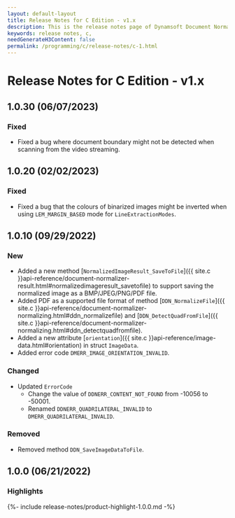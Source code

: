 ```yaml
---
layout: default-layout
title: Release Notes for C Edition - v1.x
description: This is the release notes page of Dynamsoft Document Normalizer SDK C Edition for version 1.x.
keywords: release notes, c, 
needGenerateH3Content: false
permalink: /programming/c/release-notes/c-1.html
---
```


# Release Notes for C Edition - v1.x

## 1.0.30 (06/07/2023)

### Fixed

- Fixed a bug where document boundary might not be detected when scanning from the video streaming.

## 1.0.20 (02/02/2023)

### Fixed

- Fixed a bug that the colours of binarized images might be inverted when using `LEM_MARGIN_BASED` mode for `LineExtractionModes`.

## 1.0.10 (09/29/2022)

### New

- Added a new method [`NormalizedImageResult_SaveToFile`]({{ site.c }}api-reference/document-normalizer-result.html#normalizedimageresult_savetofile) to support saving the normalized image as a BMP/JPEG/PNG/PDF file.
- Added PDF as a supported file format of method [`DDN_NormalizeFile`]({{ site.c }}api-reference/document-normalizer-normalizing.html#ddn_normalizefile) and [`DDN_DetectQuadFromFile`]({{ site.c }}api-reference/document-normalizer-normalizing.html#ddn_detectquadfromfile).
- Added a new attribute [`orientation`]({{ site.c }}api-reference/image-data.html#orientation) in struct `ImageData`.
- Added error code `DMERR_IMAGE_ORIENTATION_INVALID`.

### Changed

- Updated `ErrorCode`
  - Change the value of `DDNERR_CONTENT_NOT_FOUND` from -10056 to -50001.
  - Renamed `DDNERR_QUADRILATERAL_INVALID` to `DMERR_QUADRILATERAL_INVALID`.

### Removed

- Removed method `DDN_SaveImageDataToFile`.

## 1.0.0 (06/21/2022)

### Highlights

{%- include release-notes/product-highlight-1.0.0.md -%}
